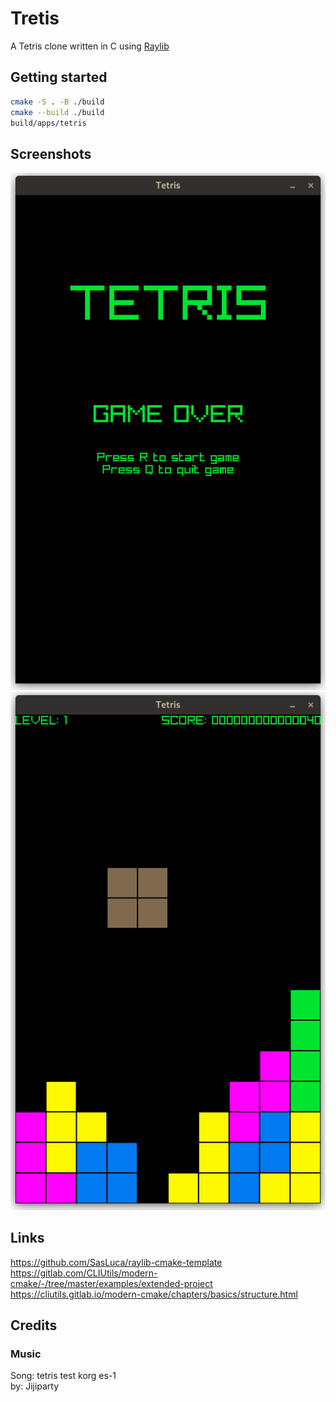 # Tretis

A Tetris clone written in C using [Raylib](https://www.raylib.com/)

## Getting started

```sh
cmake -S . -B ./build
cmake --build ./build
build/apps/tetris
```

## Screenshots

![menu screen](screens/menu.png "menu screen")
![game screen](screens/game.png "game screen")

## Links

https://github.com/SasLuca/raylib-cmake-template  
https://gitlab.com/CLIUtils/modern-cmake/-/tree/master/examples/extended-project  
https://cliutils.gitlab.io/modern-cmake/chapters/basics/structure.html  

## Credits

### Music

Song: tetris test korg es-1  
by: Jijiparty  
